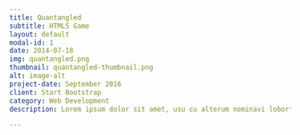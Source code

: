 ```yaml
---
title: Quantangled
subtitle: HTML5 Game
layout: default
modal-id: 1
date: 2014-07-18
img: quantangled.png
thumbnail: quantangled-thumbnail.png
alt: image-alt
project-date: September 2016
client: Start Bootstrap
category: Web Development
description: Lorem ipsum dolor sit amet, usu cu alterum nominavi lobortis. At duo novum diceret. Tantas apeirian vix et, usu sanctus postulant inciderint ut, populo diceret necessitatibus in vim. Cu eum dicam feugiat noluisse.

---
```

